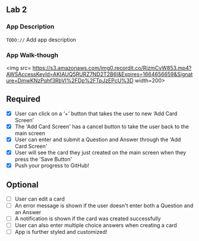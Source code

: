 
## Lab 2

### App Description
`TODO://` Add app description

### App Walk-though


<img src= https://s3.amazonaws.com/img0.recordit.co/RjzmCvW853.mp4?AWSAccessKeyId=AKIAUQ5RURZ7ND2T2B6I&Expires=1664656659&Signature=DmwKNzPqhf3RbVI%2FDp%2FTpJzEPcU%3D width=200><br>



## Required
- [x] User can click on a ‘+’ button that takes the user to new ‘Add Card Screen’
- [x] The 'Add Card Screen' has a cancel button to take the user back to the main screen
- [x] User can enter and submit a Question and Answer through the 'Add Card Screen'
- [x] User will see the card they just created on the main screen when they press the 'Save Button'
- [x] Push your progress to GitHub!

## Optional
- [ ] User can edit a card
- [ ] An error message is shown if the user doesn't enter both a Question and an Answer
- [ ] A notification is shown if the card was created successfully
- [ ] User can also enter multiple choice answers when creating a card
- [ ] App is further styled and customized!
